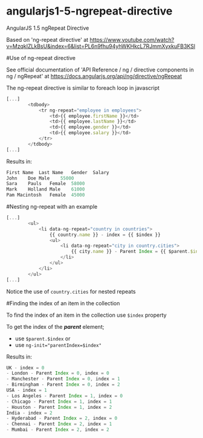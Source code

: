# angularjs1-5-ngrepeat-directive
AngularJS 1.5 ngRepeat Directive

Based on 'ng-repeat directive' at https://www.youtube.com/watch?v=MzqkIZLkBsU&index=6&list=PL6n9fhu94yhWKHkcL7RJmmXyxkuFB3KSl

#Use of ng-repeat directive

See official documentation of 'API Reference / ng / directive components in ng / ngRepeat' at https://docs.angularjs.org/api/ng/directive/ngRepeat

The ng-repeat directive is similar to foreach loop in javascript

```javascript
[...]
        <tdbody>
            <tr ng-repeat="employee in employees">
                <td>{{ employee.firstName }}</td>
                <td>{{ employee.lastName }}</td>
                <td>{{ employee.gender }}</td>
                <td>{{ employee.salary }}</td>
            </tr>
        </tdbody>
[...]
```

Results in:

```javascript
First Name	Last Name	Gender	Salary
John	Doe	Male	55000
Sara	Pauls	Female	58000
Mark	Holland	Male	61000
Pam	Macintosh	Female	45000
```

#Nesting ng-repeat with an example

```javascript
[...]
        <ul>
            <li data-ng-repeat="country in countries">
                {{ country.name }} - index = {{ $index }}
                <ul>
                    <li data-ng-repeat="city in country.cities">
                        {{ city.name }} - Parent Index = {{ $parent.$index }}, index = {{ $index }}
                    </li>
                </ul>
            </li>
        </ul>
[...]
```

Notice the use of ```country.cities``` for nested repeats

#Finding the index of an item in the collection

To find the index of an item in the collection use ```$index``` property

To get the index of the ***parent*** element;
- use ```$parent.$index``` or 
- use ```ng-init="parentIndex=$index"```

Results in:

```javascript
UK - index = 0
- London - Parent Index = 0, index = 0
- Manchester - Parent Index = 0, index = 1
- Birmingham - Parent Index = 0, index = 2
USA - index = 1
- Los Angeles - Parent Index = 1, index = 0
- Chicago - Parent Index = 1, index = 1
- Houston - Parent Index = 1, index = 2
India - index = 2
- Hyderabad - Parent Index = 2, index = 0
- Chennai - Parent Index = 2, index = 1
- Mumbai - Parent Index = 2, index = 2
```